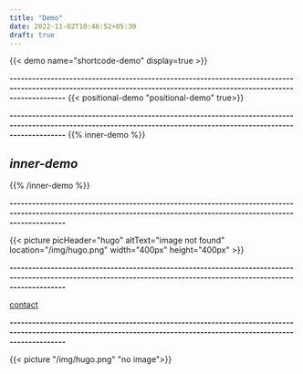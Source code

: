 ```yaml
---
title: "Demo"
date: 2022-11-02T10:46:52+05:30
draft: true
---
```


{{< demo name="shortcode-demo" display=true >}}  

**-----------------------------------------------------------------------------------------------------------------------------------------------------------------------**
{{< positional-demo "positional-demo" true>}}

**-----------------------------------------------------------------------------------------------------------------------------------------------------------------------**
{{% inner-demo %}}
  ## ***inner-demo***
{{% /inner-demo %}}

**-----------------------------------------------------------------------------------------------------------------------------------------------------------------------**

{{< picture picHeader="hugo" altText="image not found" location="/img/hugo.png" width="400px" height="400px" >}} 

**-----------------------------------------------------------------------------------------------------------------------------------------------------------------------** 

[contact](/contact)

**-----------------------------------------------------------------------------------------------------------------------------------------------------------------------**

{{< picture "/img/hugo.png" "no image">}}